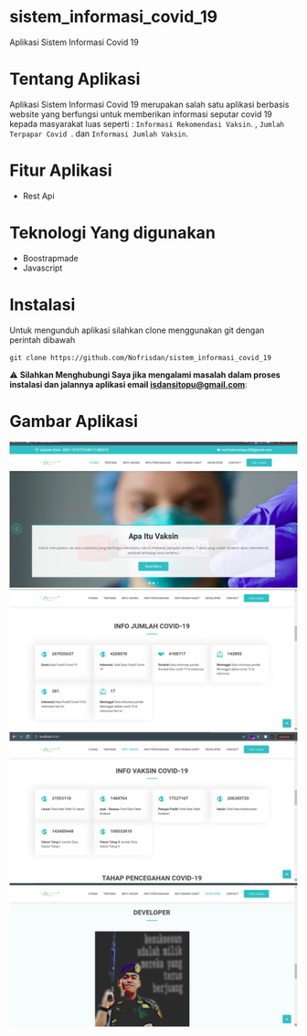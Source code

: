 # sistem_informasi_covid_19
Aplikasi Sistem Informasi Covid 19

# Tentang Aplikasi
Aplikasi Sistem Informasi Covid 19 merupakan salah satu aplikasi berbasis website yang berfungsi untuk memberikan informasi seputar covid 19 kepada masyarakat luas seperti : `Informasi Rekomendasi Vaksin`. , `Jumlah Terpapar Covid `. dan `Informasi Jumlah Vaksin`.

# Fitur Aplikasi
<ul>
<li>Rest Api</li>

</ul>

# Teknologi Yang digunakan
<ul>
<li>Boostrapmade</li>
<li>Javascript</li>
</ul>


# Instalasi
Untuk mengunduh aplikasi silahkan clone menggunakan git dengan perintah dibawah
```
git clone https://github.com/Nofrisdan/sistem_informasi_covid_19
```

:warning: **Silahkan Menghubungi Saya jika mengalami masalah dalam proses instalasi dan jalannya aplikasi email isdansitopu@gmail.com**:


# Gambar Aplikasi 
<img src="img/1.png">

<img src="img/2.png">

<img src="img/3.png">

<img src="img/4.png">




